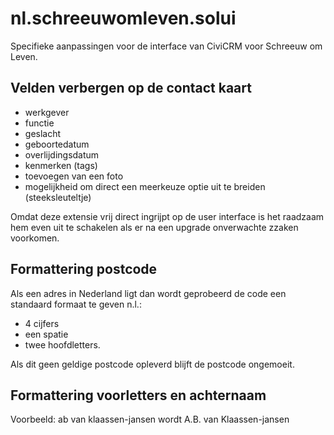 # nl.schreeuwomleven.solui

Specifieke aanpassingen voor de interface van CiviCRM voor Schreeuw om Leven. 

## Velden verbergen op de contact kaart

- werkgever
- functie
- geslacht
- geboortedatum
- overlijdingsdatum
- kenmerken (tags)
- toevoegen van een foto
- mogelijkheid om direct een meerkeuze optie uit te breiden (steeksleuteltje)

Omdat deze extensie vrij direct ingrijpt op de user interface is het raadzaam hem even uit te schakelen
als er na een upgrade onverwachte zzaken voorkomen.

## Formattering postcode

Als een adres in Nederland ligt dan wordt geprobeerd de code een standaard formaat te geven n.l.:
* 4 cijfers
* een spatie
* twee hoofdletters.

Als dit geen geldige postcode opleverd blijft de postcode ongemoeit.

## Formattering voorletters en achternaam

Voorbeeld:
ab van klaassen-jansen wordt A.B. van Klaassen-jansen
